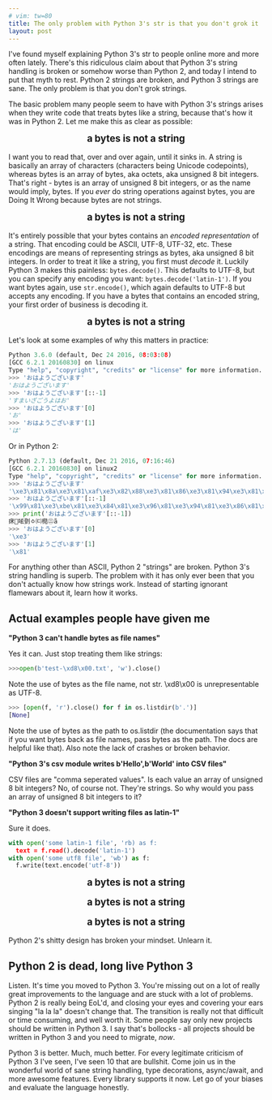 ```yaml
---
# vim: tw=80
title: The only problem with Python 3's str is that you don't grok it
layout: post
---
```


I've found myself explaining Python 3's str to people online more and more often
lately. There's this ridiculous claim about that Python 3's string handling is
broken or somehow worse than Python 2, and today I intend to put that myth to
rest.  Python 2 strings are broken, and Python 3 strings are sane. The only
problem is that you don't grok strings.

The basic problem many people seem to have with Python 3's strings arises when
they write code that treats bytes like a string, because that's how it was in
Python 2. Let me make this as clear as possible:

<div class="loud">a bytes is not a string</div>

<style>
.loud {
    font-size: 14pt;
    font-weight: bold;
    text-align: center;
    margin-bottom: 1rem;
}
</style>

I want you to read that, over and over again, until it sinks in. A string is
basically an array of characters (characters being Unicode codepoints), whereas
bytes is an array of bytes, aka octets, aka unsigned 8 bit integers. That's
right - bytes is an array of unsigned 8 bit integers, or as the name would
imply, bytes.  If you *ever* do string operations against bytes, you are Doing
It Wrong because bytes are not strings.

<div class="loud">a bytes is not a string</div>

It's entirely possible that your bytes contains an *encoded representation* of a
string. That encoding could be ASCII, UTF-8, UTF-32, etc. These encodings are
means of representing strings as bytes, aka unsigned 8 bit integers. In order to
treat it like a string, you first must *decode* it. Luckily Python 3 makes this
painless: `bytes.decode()`. This defaults to UTF-8, but you can specify any
encoding you want: `bytes.decode('latin-1')`. If you want bytes again, use
`str.encode()`, which again defaults to UTF-8 but accepts any encoding. If you
have a bytes that contains an encoded string, your first order of business is
decoding it.

<div class="loud">a bytes is not a string</div>

Let's look at some examples of why this matters in practice:

```python
Python 3.6.0 (default, Dec 24 2016, 08:03:08) 
[GCC 6.2.1 20160830] on linux
Type "help", "copyright", "credits" or "license" for more information.
>>> 'おはようございます'
'おはようございます'
>>> 'おはようございます'[::-1]
'すまいざごうよはお'
>>> 'おはようございます'[0]
'お'
>>> 'おはようございます'[1]
'は'
```

Or in Python 2:

```python
Python 2.7.13 (default, Dec 21 2016, 07:16:46) 
[GCC 6.2.1 20160830] on linux2
Type "help", "copyright", "credits" or "license" for more information.
>>> 'おはようございます'
'\xe3\x81\x8a\xe3\x81\xaf\xe3\x82\x88\xe3\x81\x86\xe3\x81\x94\xe3\x81\x96\xe3\x81\x84\xe3\x81\xbe\xe3\x81\x99'
>>> 'おはようございます'[::-1]
'\x99\x81\xe3\xbe\x81\xe3\x84\x81\xe3\x96\x81\xe3\x94\x81\xe3\x86\x81\xe3\x88\x82\xe3\xaf\x81\xe3\x8a\x81\xe3'
>>> print('おはようございます'[::-1])
㾁㄁㖁㔁ㆁ㈂㯁㊁ã
>>> 'おはようございます'[0]
'\xe3'
>>> 'おはようございます'[1]
'\x81'
```

For anything other than ASCII, Python 2 "strings" are broken. Python 3's string
handling is superb. The problem with it has only ever been that you don't
actually know how strings work. Instead of starting ignorant flamewars about it,
learn how it works.

## Actual examples people have given me

**"Python 3 can't handle bytes as file names"**

Yes it can. Just stop treating them like strings:

```python
>>>open(b'test-\xd8\x00.txt', 'w').close()
```

Note the use of bytes as the file name, not str. \xd8\x00 is unrepresentable as
UTF-8.

```python
>>> [open(f, 'r').close() for f in os.listdir(b'.')]
[None]
```

Note the use of bytes as the path to os.listdir (the documentation says that if
you want bytes back as file names, pass bytes as the path. The docs are helpful
like that). Also note the lack of crashes or broken behavior.

**"Python 3's csv module writes b'Hello',b'World' into CSV files"**

CSV files are "comma seperated values". Is each value an array of unsigned 8 bit
integers? No, of course not. They're strings. So why would you pass an array of
unsigned 8 bit integers to it?

**"Python 3 doesn't support writing files as latin-1"**

Sure it does.

```python
with open('some latin-1 file', 'rb) as f:
  text = f.read().decode('latin-1')
with open('some utf8 file', 'wb') as f:
  f.write(text.encode('utf-8'))
```

<div class="loud">a bytes is not a string</div>

<div class="loud">a bytes is not a string</div>

<div class="loud">a bytes is not a string</div>

Python 2's shitty design has broken your mindset. Unlearn it.

## Python 2 is dead, long live Python 3

Listen. It's time you moved to Python 3. You're missing out on a lot of really
great improvements to the language and are stuck with a lot of problems. Python
2 is really being EoL'd, and closing your eyes and covering your ears singing
"la la la" doesn't change that. The transition is really not that difficult or
time consuming, and well worth it. Some people say only new projects should be
written in Python 3. I say that's bollocks - all projects should be written in
Python 3 and you need to migrate, *now*.

Python 3 is better. Much, much better. For every legitimate criticism of Python
3 I've seen, I've seen 10 that are bullshit. Come join us in the wonderful world
of sane string handling, type decorations, async/await, and more awesome
features. Every library supports it now. Let go of your biases and evaluate the
language honestly.
